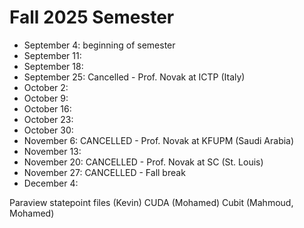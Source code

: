 # Fall 2025 Semester

- September 4: beginning of semester
- September 11: 
- September 18: 
- September 25: Cancelled - Prof. Novak at ICTP (Italy)
- October 2: 
- October 9: 
- October 16: 
- October 23: 
- October 30: 
- November 6: CANCELLED - Prof. Novak at KFUPM (Saudi Arabia)
- November 13: 
- November 20: CANCELLED -  Prof. Novak at SC (St. Louis)
- November 27: CANCELLED - Fall break
- December 4: 

Paraview statepoint files (Kevin)
CUDA (Mohamed)
Cubit (Mahmoud, Mohamed)
